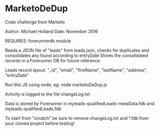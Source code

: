 # MarketoDeDup
Code challenge from Marketo

Author: Michael Holland
Date: November 2016

REQUIRES: forerunnerdb module

Reads a JSON file of "leads" from leads.json, checks for duplicates and consolidates any found according to entryDate
Stores the consolidated records in a Forerunner DB for future reference.

Leads record layout:
"_id",
"email",
"firstName",
"lastName",
"address",
"entryDate"

Run this JS using node, eg:
node marketoDeDup.js

Activity is logged to the file changeLog.txt

Data is stored by Forerunner in myleads-qualifiedLeads-metaData.fdb and myleads-qualifiedLeads.fdb

To start from "scratch" be sure to remove changeLog.txt and *.fdb from your cloned project before testing!